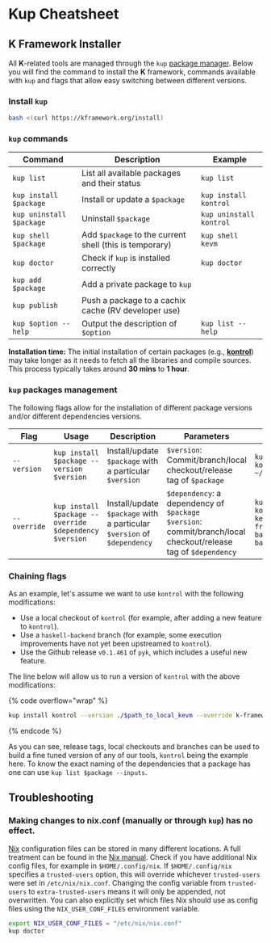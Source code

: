 # Kup Cheatsheet

## K Framework Installer

All **K**-related tools are managed through the `kup` [package manager](https://github.com/runtimeverification/kup). Below you will find the command to install the **K** framework, commands available with `kup` and flags that allow easy switching between different versions.

### **Install `kup`**

```bash
bash <(curl https://kframework.org/install)
```

### `kup` commands

<table data-full-width="false"><thead><tr><th>Command</th><th>Description</th><th>Example</th></tr></thead><tbody><tr><td><code>kup list</code></td><td>List all available packages and their status</td><td><code>kup list</code></td></tr><tr><td><code>kup install $package</code></td><td>Install or update a <code>$package</code></td><td><code>kup install kontrol</code></td></tr><tr><td><code>kup uninstall $package</code></td><td>Uninstall <code>$package</code></td><td><code>kup uninstall kontrol</code></td></tr><tr><td><code>kup shell $package</code></td><td>Add <code>$package</code> to the current shell (this is temporary)</td><td><code>kup shell kevm</code></td></tr><tr><td><code>kup doctor</code></td><td>Check if <code>kup</code> is installed correctly</td><td><code>kup doctor</code></td></tr><tr><td><code>kup add $package</code></td><td>Add a private package to <code>kup</code></td><td></td></tr><tr><td><code>kup publish</code></td><td>Push a package to a cachix cache (RV developer use)</td><td></td></tr><tr><td><code>kup $option --help</code></td><td>Output the description of <code>$option</code></td><td><code>kup list --help</code></td></tr></tbody></table>

**Installation time:** The initial installation of certain packages (e.g., [**kontrol**](https://github.com/runtimeverification/kontrol)) may take longer as it needs to fetch all the libraries and compile sources. This process typically takes around **30 mins** to **1 hour**.

### `kup` packages management

The following flags allow for the installation of different package versions and/or different dependencies versions.

<table data-full-width="true"><thead><tr><th width="154">Flag</th><th width="231">Usage</th><th width="227">Description</th><th width="191">Parameters</th><th>Example</th></tr></thead><tbody><tr><td><code>--version</code></td><td><code>kup install $package --version $version</code></td><td>Install/update <code>$package</code> with a particular <code>$version</code></td><td><code>$version</code>: Commit/branch/local checkout/release tag of <code>$package</code></td><td><code>kup install kontrol --version ~/kontrol</code></td></tr><tr><td><code>--override</code></td><td><code>kup install $package --override $dependency $version</code></td><td>Install/update <code>$package</code> with a particular <code>$version</code> of <code>$dependency</code></td><td><code>$dependency</code>: a dependency of <code>$package</code><br><code>$version</code>: commit/branch/local checkout/release tag of <code>$dependency</code></td><td><code>kup install kontrol --override kevm/k-framework/haskell-backend ~/haskell-backend</code></td></tr></tbody></table>

### **Chaining flags**

As an example, let's assume we want to use `kontrol` with the following modifications:

* Use a local checkout of `kontrol` (for example, after adding a new feature to `kontrol`).
* Use a `haskell-backend` branch (for example, some execution improvements have not yet been upstreamed to `kontrol`).
* Use the Github release `v0.1.461` of `pyk`, which includes a useful new feature.

The line below will allow us to run a version of `kontrol` with the above modifications:

{% code overflow="wrap" %}
```bash
kup install kontrol --version ./$path_to_local_kevm --override k-framework/haskell-backend $haskell-branch pyk ./$path_to_local_pyk
```
{% endcode %}

As you can see, release tags, local checkouts and branches can be used to build a fine tuned version of any of our tools, `kontrol` being the example here. To know the exact naming of the dependencies that a package has one can use `kup list $package --inputs`.

## Troubleshooting

### Making changes to nix.conf (manually or through `kup`) has no effect.

[Nix](https://nixos.org/) configuration files can be stored in many different locations. A full treatment can be found in the [Nix manual](https://nixos.org/manual/nix/stable/command-ref/conf-file). Check if you have additional Nix config files, for example in `$HOME/.config/nix`. If `$HOME/.config/nix` specifies a `trusted-users` option, this will override whichever `trusted-users` were set in `/etc/nix/nix.conf`. Changing the config variable from `trusted-users` to `extra-trusted-users` means it will only be appended, not overwritten. You can also explicitly set which files Nix should use as config files using the `NIX_USER_CONF_FILES` environment variable.

```bash
export NIX_USER_CONF_FILES = "/etc/nix/nix.conf"
kup doctor
```
